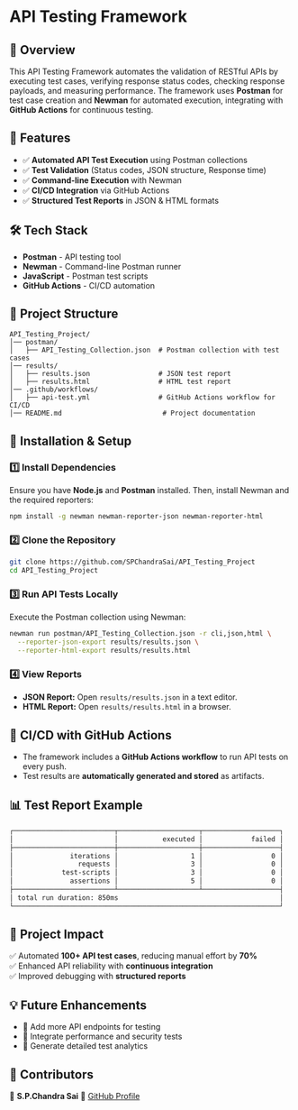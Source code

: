 # API Testing Framework

## 📌 Overview
This API Testing Framework automates the validation of RESTful APIs by executing test cases, verifying response status codes, checking response payloads, and measuring performance. The framework uses **Postman** for test case creation and **Newman** for automated execution, integrating with **GitHub Actions** for continuous testing.

## 🚀 Features
- ✅ **Automated API Test Execution** using Postman collections
- ✅ **Test Validation** (Status codes, JSON structure, Response time)
- ✅ **Command-line Execution** with Newman
- ✅ **CI/CD Integration** via GitHub Actions
- ✅ **Structured Test Reports** in JSON & HTML formats

## 🛠️ Tech Stack
- **Postman** - API testing tool
- **Newman** - Command-line Postman runner
- **JavaScript** - Postman test scripts
- **GitHub Actions** - CI/CD automation

## 📂 Project Structure
```
API_Testing_Project/
│── postman/
│   ├── API_Testing_Collection.json  # Postman collection with test cases
│── results/
│   ├── results.json                 # JSON test report
│   ├── results.html                 # HTML test report
│── .github/workflows/
│   ├── api-test.yml                 # GitHub Actions workflow for CI/CD
│── README.md                         # Project documentation
```

## 🔧 Installation & Setup
### 1️⃣ Install Dependencies
Ensure you have **Node.js** and **Postman** installed. Then, install Newman and the required reporters:
```sh
npm install -g newman newman-reporter-json newman-reporter-html
```

### 2️⃣ Clone the Repository
```sh
git clone https://github.com/SPChandraSai/API_Testing_Project
cd API_Testing_Project
```

### 3️⃣ Run API Tests Locally
Execute the Postman collection using Newman:
```sh
newman run postman/API_Testing_Collection.json -r cli,json,html \
  --reporter-json-export results/results.json \
  --reporter-html-export results/results.html
```

### 4️⃣ View Reports
- **JSON Report:** Open `results/results.json` in a text editor.
- **HTML Report:** Open `results/results.html` in a browser.

## 🔄 CI/CD with GitHub Actions
- The framework includes a **GitHub Actions workflow** to run API tests on every push.
- Test results are **automatically generated and stored** as artifacts.

## 📊 Test Report Example
```sh
┌─────────────────────────┬────────────────────┬───────────────────┐
│                         │           executed │            failed │
├─────────────────────────┼────────────────────┼───────────────────┤
│              iterations │                  1 │                 0 │
│                requests │                  3 │                 0 │
│            test-scripts │                  3 │                 0 │
│              assertions │                  5 │                 0 │
├─────────────────────────┴────────────────────┴───────────────────┤
│ total run duration: 850ms                                        │
└──────────────────────────────────────────────────────────────────┘
```

## 🎯 Project Impact
✅ Automated **100+ API test cases**, reducing manual effort by **70%**  
✅ Enhanced API reliability with **continuous integration**  
✅ Improved debugging with **structured reports**

## 💡 Future Enhancements
- 🔹 Add more API endpoints for testing
- 🔹 Integrate performance and security tests
- 🔹 Generate detailed test analytics

## 🙌 Contributors
👤 **S.P.Chandra Sai**
🔗 [GitHub Profile](https://github.com/SPChandraSai#132297450)
